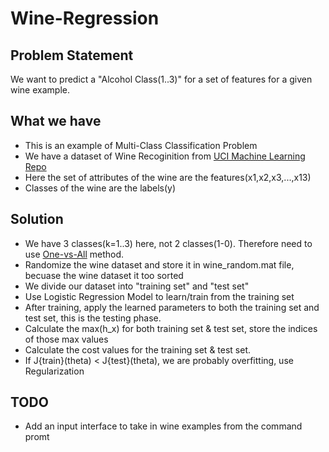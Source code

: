 # Wine-Regression

## Problem Statement
We want to predict a "Alcohol Class(1..3)" for a set of features for a given wine example.

## What we have
* This is an example of Multi-Class Classification Problem
* We have a dataset of Wine Recoginition from [UCI Machine Learning Repo](https://archive.ics.uci.edu/ml/machine-learning-databases/wine/wine.data)
* Here the set of attributes of the wine are the features(x1,x2,x3,...,x13)
* Classes of the wine are the labels(y)

## Solution
* We have 3 classes(k=1..3) here, not 2 classes(1-0). Therefore need to use [One-vs-All](https://en.wikipedia.org/wiki/Multiclass_classification) method.
* Randomize the wine dataset and store it in wine_random.mat file, becuase the wine dataset it too sorted
* We divide our dataset into "training set" and "test set"
* Use Logistic Regression Model to learn/train from the training set
* After training, apply the learned parameters to both the training set and test set, this is the testing phase.
* Calculate the max(h_x) for both training set & test set, store the indices of those max values
* Calculate the cost values for the training set & test set.
* If J{train}(theta) < J{test}(theta), we are probably overfitting, use Regularization

## TODO
* Add an input interface to take in wine examples from the command promt




